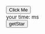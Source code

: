 <!DOCTYPE html>
<html lang="en">

<head>
    <meta charset="UTF-8">
    <meta name="viewport" content="width=device-width, initial-scale=1.0">
    <meta http-equiv="X-UA-Compatible" content="ie=edge">
    <title>Document</title>
</head>

<body>
    <div>
        <button id="hold-me">Click Me</button>
        <div>your time: <span id="hold-time"></span>ms</div>
        <div id="rank"></div>
        <div>
            <button id="getStar">getStar</button>
        </div>
        <div>
            <div id="text"></div>
        </div>
    </div>

</body>
<script src="../lib//rx.js"></script>
<script>
    class Producer {
        constructor() {
            this.listeners = [];
        }
        addListener(listener) {
            if (typeof listener === 'function') {
                this.listeners.push(listener)
            } else {
                throw new Error('listener 必須是 function')
            }
        }
        removeListener(listener) {
            this.listeners.splice(this.listeners.indexOf(listener), 1)
        }
        notify(message) {
            this.listeners.forEach(listener => {
                listener(message);
            })
        }
    }

    var egghead = new Producer();

    function listener1(message) {
        console.log(message + 'from listener1');
    }

    function listener2(message) {
        console.log(message + 'from listener2');
    }

    egghead.addListener(listener1);
    egghead.addListener(listener2);

    egghead.notify('A new course!!');
    egghead.notify('dc ');
/* 
        创建类
        转化类  map
                mapTo  转化为常量Observable
                pluck  针对字典类型的Observable，使用pluck将特定字段给拔出来 TODO: 常用场景，获取网页应用中的DOM事件的值，缺点是每次只能拔出一个属性
                bufferTime   把时间划分为连续的400毫秒的长度区块，其实是一个高阶的Observable
                bufferCount  根据数量来划分缓冲区
                bufferWhen   鸡肋
                bufferToggle
                buffer
                高阶map: 转换为Observable对象
                数据分组:
                    groupby: 依照定制参数的返回值作为key来分割数据， 跟window/buffer相比，groupby可以交叉的把数据传给下游‘
                             场景：　利用时间委托来对时间的元素进行分类，然后单独绑定事件处理函数
                    partition:  返回一个包含两个元素的数组，第一个是满足条件的Observable对象，第二个是不满足的
                累计数据：
                    scan: 可以处理一个永不完结的上游Observable对象，reducer则不能, scan可以保存当前状态
                    mergeScan：类似scan，只是规约函数返回的的是一个Observable对象， 未来可能会被废弃
        过滤类  filter
                first
                last
                take
                lakeLast
                skip
                throttleTime
                distnct
                single
                elementAt
        辅助类   count
                max
                min
                reduce(规约统计), 可以使用该方法来实现上述几种操作符
                every 判定操作， 不要对一个永不完结的Observable使用every操作符
                find  找到符合判定条件的数据
                findIndex   找到符合判定条件的数据的序号
                isEmpty
                defaultIfEmpty  如果上游是空的，则会返回参数中的数据
        合并类   concat  (收尾相连接) 
                merge （先到先得）
                zip(拉链机制， 两两配对，没有配对的数据将会被丢弃)  
                combineLatest(合并最后一个数据，不管哪个observable产生了数据，都会触发新的数据处理，可定制下游数据)
                withLatestFrom(产生给下游的数据由主触方触发， 然后结合所带的参数处理后传递给下游)
                race(胜者通吃， 以第一个产生数据的Observable为准，剩余的抛弃)
                startWith(可以使用concat实现，就是在数据流之前生成添加数据)
                forkJoin(相当于promise.All, 等待所有的Observable对象完结后获取最新的数据)
                高阶Observable（产生的数据依然是Observable的Observable）：
                    concatAll
                    mergeAll
                    zipAll
                    combileAll
                    switch (总是切换到最新的Observable去获取数据， 抢山头游戏)
                    exhaust (耗尽，在耗尽当前内部的Observable的数据之前不会切换到下一个内部Observable对象， 在中间生成的内部Observable对象将会被舍弃)
        多播类
        错误处理类
            catch     “恢复”， 使用一个正常数据来恢复数据流在遇到异常时
            retry
            retryWhen    控制重试的节奏， 会根据notifer返回的Observable对象来决定什么时候重试， 该Ob每吐出一个数据，就会重试一次
            finally
        条件分支类
        数学和合计类

        多播
            Subject类型：
                BehaviorSubject
                ReplaySubject
                AsyncSubject
            操作符：
                multicast
                publishLast
                publishReplay
                publishBehavior
        分为 实例操作符（原型链方法）  和   静态操作符号（静态方法）
    */

    const holdButtom = document.querySelector("#hold-me");
    const mouseDown$ = Rx.Observable.fromEvent(holdButtom, "mousedown");
    const mouseUp$ = Rx.Observable.fromEvent(holdButtom, "mouseup");

    //获得一个通过计算可以获取的流
    const holdTime$ = mouseUp$.timestamp().withLatestFrom(mouseDown$.timestamp(), (mouseUpEvent, mouseDownEvent) => {
        return mouseUpEvent.timestamp - mouseDownEvent.timestamp;
    });
    holdTime$.subscribe(ms => {
        document.querySelector("#hold-time").innerText = ms
    })
    // holdTime$.flatMap( ms => Rx.Observable.ajax("https://timing-sense-score-board.herokuapp.com/score/0" +ms))
    //     .map(e => e.response)
    //     .subscribe(res => {
    //         document.querySelector('#rank').innerText("res.rank");
    //     })
    //观察者模式
    //生产者，subscribe传入的console.log则是观察者
    const testSource$ = Rx.Observable.of(1, 2, 3);
    testSource$.subscribe(console.log);

    const onSubscribe = observer => {
        let number = 4;
        const handle = setInterval(() => {
            observer.next(number++);
            if (number > 6) {
                //错误状态也会终结整个数据流
                // observer.error("something wrong");
                clearInterval(handle);
                observer.complete();
            }
        }, 1000)
    }
    const testSource1$ = new Rx.Observable(onSubscribe);
    //此处可以直接使用create来替代处理，操作符
    const theObserver = {
        next: item => console.log(item),
        //TODO: 这里好像是生效了，但是对应的complete方法却没有执行
        complete: () => console.log("no more data"),
        error: err => console.error(err)
    };
    //两种写法都可以
    //.map会生成一个新的observable
    testSource1$.map(x => x * x).subscribe(console.log);
    // testSource1$.subscribe(theObserver);

    // Rx.Observable.fromEvent(document.querySelector("#getStar"), "click").subscribe(
    //     () => {
    //         console.log("getStar have been clicked");
    //         Rx.Observable.ajax('https://api.github.com/repos/ReactiveX/rxjs', {
    //             responseType: 'json'
    //         }).subscribe(
    //             value => {
    //                 console.log(value);
    //             }
    //         )
    //     }
    // )


    const notifier = () => {
        return Rx.Observable.interval(1000);
    }
    // Rx.Observable.of(1,3,3,4).repeatWhen(notifier).subscribe(console.log);


    const original$ = Rx.Observable.timer(0, 1000);
    const source1$ = original$.map(x => x + 'a');
    const source2$ = original$.map(x => x + 'b');
    const result$ = source1$.withLatestFrom(source2$, (a, b) => a + b);
    // result$.subscribe(console.log);

    //combineLatest和withLatestFrom
    const event$ = Rx.Observable.fromEvent(document.body, 'click');
    const x$ = event$.map(e => e.x);
    const y$ = event$.map(e => e.y);
    const result1$ = x$.withLatestFrom(y$, (x, y) => `x: ${x}, y: ${y}`);
    result1$.subscribe((location) => {
        console.log(location);
        document.querySelector("#text").innerHTML = location;
    })

    //高阶Observable
    Rx.Observable.interval(1000).take(2).map(x => Rx.Observable.interval(3000).map(y => x + ':' + y).take(2)).subscribe(
        ob => ob.subscribe(console.log))

    const ho$ = Rx.Observable.interval(1000).take(2).map(x=> Rx.Observable.interval(1000).map(y => x+':'+y).take(2)).concatAll()

    //计算1到100的和
    Rx.Observable.range(1,100).reduce((acc, current) => acc + current, 0).subscribe(console.log);

    //以4s为间隔缓存数据流中的数据，然后相应的处理函数中也需要做相应的处理
    Rx.Observable.timer(0, 1000).take(8).bufferTime(4000).subscribe(console.log)
    Rx.Observable.timer(0, 1000).take(8).bufferCount(4).subscribe(console.log)

    //按照奇偶数分流
    Rx.Observable.interval(1000).take(8).groupBy(x => x % 2).subscribe(s => {if(s.key == 1) {s.subscribe(console.log)}})

    //上游每输出一个值，则计算所有已经输出的值的合
    Rx.Observable.interval(100).take(10).scan((acc, value) => {return acc + value}).subscribe(console.log)



    //nodeJS 风格的回调函数， 缺陷是会引起“毁掉嵌套地狱”
    //const invalidJsonString = "NOT FOUND";
    const invalidJsonString = '{"name":"dc"}';
    const delayParse = (jsonString, callback) => {
        setTimeout(() => {
            try {
                const result = JSON.parse(jsonString);
                callback(null, result);
            } catch (error) {
                callback(error)
            }
        }, 100)
    }

    delayParse(invalidJsonString, (error, result) => {
        if(error) {
            console.error("catch error:", error);
            return
        }
        console.log(result);
    })

    //Promise的异常处理   预备状态（pending）  成功状态(fulfilled)  失败状态(rejected)  .then().catch() 支持链式调用，不支持重试

    //数据流中遇到异常怎么处理， 异常之后的数据将没有机会走向下游
    //caught$就是代表了上游的Observable对象
    Rx.Observable.range(1,5).map(value => {if(value == 4) {throw new Error("unlucky number 4")} return value}).catch((err, caught$) => Rx.Observable.of(8)).subscribe(console.log)

    //失败后每个三秒重试一次，总共重试一次
    Rx.Observable.range(1,5).map(value => {if(value == 4) {throw new Error("unlucky number 4")} return value}).retryWhen(err$ => Rx.Observable.interval(3000).take(2)).catch((err, caught$) => Rx.Observable.of(8)).subscribe(console.log)
    //每隔3秒重试一次
    // Rx.Observable.range(1,5).map(value => {if(value == 4) {throw new Error("unlucky number 4")} return value}).retryWhen(err$ => err$.delay(3000)).catch((err, caught$) => Rx.Observable.of(8)).subscribe(console.log)

    //TODO: 重试的本质是退订加上重新订阅


    //递增延时重试
    Rx.Observable.prototype.retryWithExpotentialDelay = function (maxRetry, initialDelay) {
        return this.retryWhen(
            err$ => {
                return err$.scan((errorCount, err) => {
                    if(errorCount >= maxRetry) {
                        throw err;
                    }
                    return errorCount + 1
                }, 0).delayWhen(errorCount => {
                    const delayTime = Math.pow(2, errorCount - 1) * initialDelay;
                    return Observable.timer(delayTime);
                })
            }
        )
    }

    //Hot Observable有 fromPromise  fromEvent  fromEventPattern 默认Hot实现的是多播，  Cold实现的是单播
    //如何把Cold变为Hot，   使用Subject
    const subject = new Rx.Subject();
    subject.map(x => x * 2).subscribe(
        value => console.log('on data: ' + value),
        err => console.log('on error: ' + err.message),
        () => console.log('on complete')
    )

    //subject有状态，会记住所有Observer的列表
    //使用subject将cold observable转换为 hot observable
    const tick$ = Rx.Observable.interval(1000).take(3);
    const subject1 = new Rx.Subject();
    tick$.subscribe(subject1);
    subject1.subscribe(value => console.log('observer 1: ' + value));
    setTimeout(() => {
        subject1.subscribe(value => console.log('observer 2: ' + value))
    }, 1500)

    //或者直接使用multicast来实现
    //tick$.multicast(new Rx.Subject())
    //支持subject的参数是为了提高multicast操作符的定制能力
</script>

</html>
